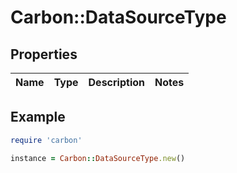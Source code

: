 # Carbon::DataSourceType

## Properties

| Name | Type | Description | Notes |
| ---- | ---- | ----------- | ----- |

## Example

```ruby
require 'carbon'

instance = Carbon::DataSourceType.new()
```

